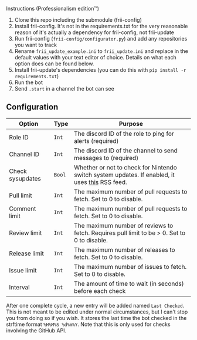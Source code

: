 Instructions (Professionalism edition™)
1. Clone this repo including the submodule (frii-config)
2. Install frii-config. It's not in the requirements.txt for the very reasonable reason of it's actually a dependency for frii-config, not frii-update
3. Run frii-config (`frii-config/configurator.py`) and add any repositories you want to track
4. Rename `frii_update_example.ini` to `frii_update.ini` and replace in the default values with your text editor of choice. Details on what each option does can be found below.
5. Install frii-update's dependencies (you can do this with `pip install -r requirements.txt`)
6. Run the bot
7. Send `.start` in a channel the bot can see 

## Configuration

|Option |Type |Purpose |
--- | --- | ---
Role ID | `Int` | The discord ID of the role to ping for alerts (required)
Channel ID | `Int` | The discord ID of the channel to send messages to (required)
Check sysupdates | `Bool` | Whether or not to check for Nintendo switch system updates. If enabled, it uses [this](https://yls8.mtheall.com/ninupdates/feed.php) RSS feed.
Pull limit | `Int` | The maximum number of pull requests to fetch. Set to 0 to disable.
Comment limit | `Int` | The maximum number of pull requests to fetch. Set to 0 to disable.
Review limit | `Int` | The maximum number of reviews to fetch. Requires pull limit to be > 0. Set to 0 to disable.
Release limit | `Int` | The maximum number of releases to fetch. Set to 0 to disable.
Issue limit | `Int` | The maximum number of issues to fetch. Set to 0 to disable.
Interval | `Int` | The amount of time to wait (in seconds) before each check

After one complete cycle, a new entry will be added named `Last Checked`.
This is not meant to be edited under normal circumstances, but I can't stop you from doing so if you wish.
It stores the last time the bot checked in the strftime format `%H%M%S %d%m%Y`.
Note that this is only used for checks involving the GitHub API.
